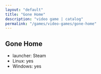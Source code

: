 ```yaml
---
layout: "default"
title: "Gone Home"
description: "video game | catalog"
permalink: "/games/video-games/gone-home"
---
```


## Gone Home

- launcher: Steam
- Linux: yes
- Windows: yes
